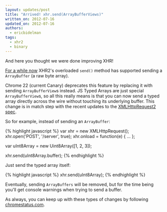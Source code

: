 ```yaml
---
layout: updates/post
title: "Arrived! xhr.send(ArrayBufferViews)"
written_on: 2012-07-16
updated_on: 2012-07-16
authors:
  - ericbidelman
tags:
  - xhr2
  - binary
---
```

And here you thought we were done improving XHR!

[For a while now](http://www.html5rocks.com/en/tutorials/file/xhr2/#toc-send-arraybuffer) XHR2's overloaded `send()` method has supported sending a `ArrayBuffer` (a raw byte array).

Chrome 22 (current Canary) deprecates this feature by replacing it with sending `ArrayBufferView`s instead. JS Typed Arrays are just special `ArrayBufferView`s, so all this really means is that you can now send a typed array directly across the wire without touching its underlying buffer. This change is in match step with the recent updates to the [XMLHttpRequest2 spec](http://dvcs.w3.org/hg/xhr/raw-file/tip/Overview.html#dom-xmlhttprequest-send).

So for example, instead of sending an `ArrayBuffer`:

{% highlight javascript %}
var xhr = new XMLHttpRequest();
xhr.open('POST', '/server', true);
xhr.onload = function(e) { ... };

var uInt8Array = new Uint8Array([1, 2, 3]);

xhr.send(uInt8Array.buffer);
{% endhighlight %}

Just send the typed array itself:

{% highlight javascript %}
xhr.send(uInt8Array);
{% endhighlight %}


Eventually, sending `ArrayBuffers` will be removed, but for the time being you'll get console warnings when trying to send a buffer.

As always, you can keep up with these types of changes by following [chromestatus.com](http://chromestatus.com).
